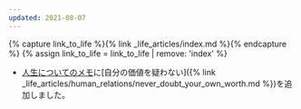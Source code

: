 ```yaml
---
updated: 2021-08-07
---
```

{% capture link_to_life %}{% link _life_articles/index.md %}{% endcapture %}
{% assign link_to_life = link_to_life | remove: 'index' %}

- [人生についてのメモ]({{link_to_life}})に[自分の価値を疑わない]({% link _life_articles/human_relations/never_doubt_your_own_worth.md %})を追加しました。